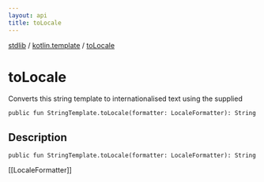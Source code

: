 ```yaml
---
layout: api
title: toLocale
---
```

[stdlib](../index.md) / [kotlin.template](index.md) / [toLocale](toLocale.md)

# toLocale
Converts this string template to internationalised text using the supplied
```
public fun StringTemplate.toLocale(formatter: LocaleFormatter): String
```
## Description
```
public fun StringTemplate.toLocale(formatter: LocaleFormatter): String
```
[[LocaleFormatter]]

